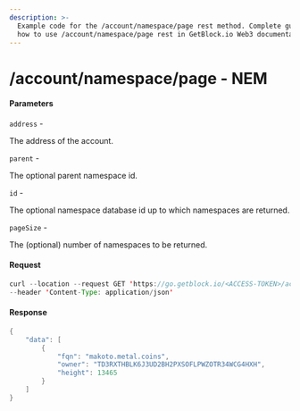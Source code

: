 ```yaml
---
description: >-
  Example code for the /account/namespace/page rest method. Сomplete guide on
  how to use /account/namespace/page rest in GetBlock.io Web3 documentation.
---
```


# /account/namespace/page - NEM

#### Parameters

`address` -

The address of the account.

`parent` -

The optional parent namespace id.

`id` -

The optional namespace database id up to which namespaces are returned.

`pageSize` -

The (optional) number of namespaces to be returned.

#### Request

```java
curl --location --request GET 'https://go.getblock.io/<ACCESS-TOKEN>/account/namespace/page?address=NC4T246ALCPNBTAOCSC5EAVFMDFBOACSQAF6WKHV&pageSize=5' \
--header 'Content-Type: application/json'
```

#### Response

```java
{
    "data": [
        {
            "fqn": "makoto.metal.coins",
            "owner": "TD3RXTHBLK6J3UD2BH2PXSOFLPWZOTR34WCG4HXH",
            "height": 13465
        }
    ]
}
```
